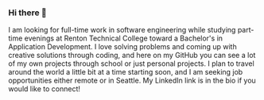 ### Hi there 👋
I am looking for full-time work in software engineering while studying part-time evenings at Renton Technical College toward a Bachelor's in Application Development. I love solving problems and coming up with creative solutions through coding, and here on my GitHub you can see a lot of my own projects through school or just personal projects. I plan to travel around the world a little bit at a time starting soon, and I am seeking job opportunities either remote or in Seattle. My LinkedIn link is in the bio if you would like to connect!

<!--
**JMantello/JMantello** is a ✨ _special_ ✨ repository because its `README.md` (this file) appears on your GitHub profile.

Here are some ideas to get you started:

- 🔭 I’m currently working on ...
- 🌱 I’m currently learning ...
- 👯 I’m looking to collaborate on ...
- 🤔 I’m looking for help with ...
- 💬 Ask me about ...
- 📫 How to reach me: ...
- 😄 Pronouns: ...
- ⚡ Fun fact: ...
-->
